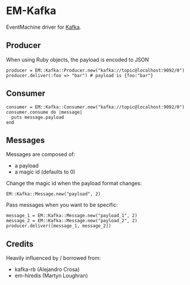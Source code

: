 # EM-Kafka

EventMachine driver for [Kafka](http://incubator.apache.org/kafka/index.html).

## Producer

When using Ruby objects, the payload is encoded to JSON

    producer = EM::Kafka::Producer.new("kafka://topic@localhost:9092/0")
    producer.deliver(:foo => "bar") # payload is {foo:"bar"}

## Consumer

    consumer = EM::Kafka::Consumer.new("kafka://topic@localhost:9092/0")
    consumer.consume do |message|
      puts message.payload
    end    

## Messages

Messages are composed of:

* a payload
* a magic id (defaults to 0)

Change the magic id when the payload format changes:

    EM::Kafka::Message.new("payload", 2)
    
Pass messages when you want to be specific:

    message_1 = EM::Kafka::Message.new("payload_1", 2)
    message_2 = EM::Kafka::Message.new("payload_2", 2)
    producer.deliver([message_1, message_2])
  
    
## Credits

Heavily influenced by / borrowed from:

* kafka-rb (Alejandro Crosa)
* em-hiredis (Martyn Loughran)